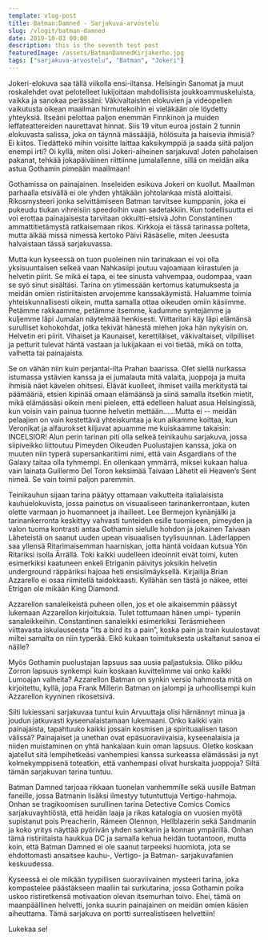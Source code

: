 ```yaml
---
template: vlog-post
title: Batman:Damned - Sarjakuva-arvostelu
slug: /vlogit/batman-damned
date: 2019-10-03 00:00
description: this is the seventh test post
featuredImage: /assets/BatmanDamnedKirjakerho.jpg
tags: ["sarjakuva-arvostelu", "Batman", "Jokeri"]
---
```

Jokeri-elokuva saa tällä viikolla ensi-iltansa. Helsingin Sanomat ja muut roskalehdet ovat pelotelleet lukijoitaan mahdollisista joukkoammuskeluista, vaikka ja sanokaa perässäni: Väkivaltaisten elokuvien ja videopelien vaikutusta oikean maailman hirmutekoihin ei vieläkään ole löydetty yhteyksiä.
Itseäni pelottaa paljon enemmän Finnkinon ja muiden leffateattereiden naurettavat hinnat. Siis 19 vitun euroa jostain 2 tunnin elokuvasta salissa, joka on täynnä mässääjiä, hölösuita ja haisevia ihmisiä? Ei kiitos. Tiedättekö mihin voisitte laittaa kaksikymppiä ja saada siitä paljon enempi irti? Oi kyllä, miten olisi Jokeri-aiheinen sarjakuva! Joten paholaisen pakanat, tehkää jokapäiväinen riittiinne jumalallenne, sillä on meidän aika astua Gothamin pimeään maailmaan!

Gothamissa on painajainen.  Inseleiden esikuva Jokeri on kuollut. Maailman parhaalla etsivällä ei ole yhden yhtäkään johtolankaa mistä aloittaisi. Rikosmysteeri jonka selvittämiseen Batman tarvitsee kumppanin, joka ei pukeudu tiukan vihreisiin speedoihin vaan sadetakkiin. Kun todellisuutta ei voi erottaa painajaisesta tarvitaan okkultti-etsivä John Constantinen ammattitietämystä ratkaisemaan rikos. Kirkkoja ei tässä tarinassa polteta, mutta älkää missä nimessä kertoko Päivi Räsäselle, miten Jeesusta halvaistaan tässä sarjakuvassa.

Mutta kun kyseessä on tuon puoleinen niin tarinakaan ei voi olla yksisuuntaisen selkeä vaan Nahkasiipi joutuu vajoamaan kiirastulen ja helvetin piirit. Se mikä ei tapa, ei tee sinusta vahvempaa, oudompaa, vaan se syö sinut sisältäsi. Tarina on ytimessään kertomus katumuksesta ja meidän omien ristiriitaisten arvojemme kanssakäymistä. Haluamme toimia yhteiskunnallisesti oikein, mutta samalla ottaa oikeuden omiin käsiimme. Petämme rakkaamme, petämme itsemme, kadumme syntejämme ja kuljemme läpi Jumalan näytelmää henkisesti.  Viittaritari käy läpi elämänsä surulliset kohokohdat, jotka tekivät hänestä miehen joka hän nykyisin on. Helvetin eri piirit. Vihaiset ja Kaunaiset, kerettiläiset, väkivaltaiset, vilpilliset ja petturit tulevat häntä vastaan ja lukijakaan ei voi tietää, mikä on totta, valhetta tai painajaista.

Se on vähän niin kuin perjantai-ilta Prahan baarissa. Olet siellä nurkassa istumassa ystävien kanssa ja ei jumalauta mitä valaita, juoppoja ja muita ihmisiä näet kävelen ohitsesi. Elävät kuolleet, ihmiset vailla merkitystä tai päämääriä, etsien kipinää omaan elämäänsä ja siinä samalla itsetkin mietit, mikä elämässäsi oikein meni pieleen, että edelleen haluat asua Helsingissä, kun voisin vain painua tuonne helvetin mettään……Mutta ei -- meidän pelaajien on vain kestettävä yhteiskuntaa ja kun aikamme koittaa, kun Veronikat ja alfaurokset kiljuvat apuamme me kuiskaamme takaisin: INCELSIOR!
Alun perin tarinan piti olla selkeä teinikauhu sarjakuva, jossa siipiveikko liittoutuu Pimeyden Oikeuden Puolustajien kanssa, joka on muuten niin typerä supersankaritiimi nimi, että vain Asgardians of the Galaxy taitaa olla tyhmempi. En ollenkaan ymmärrä, miksei kukaan halua vain lainata Guillermo Del Toron keksimää Taivaan Lähetit eli Heaven’s Sent nimeä. Se vain toimii paljon paremmin. 

Teinikauhun sijaan tarina päätyy ottamaan vaikutteita italialaisista kauhuelokuvista, jossa painotus on visuaaliseen tarinankerrontaan, kuten olette varmaan jo huomanneet ja ihailleet. Lee Bermejon kynänjälki ja tarinankerronta keskittyy vahvasti tunteiden esille tuomiseen, pimeyden ja valon tuoma kontrasti antaa Gothamin sielulle hohdon ja jokainen Taivaan Läheteistä on saanut uuden upean visuaalisen tyylisuunnan. Läderlappen saa yllensä Ritarimaisemman haarniskan, jotta häntä voidaan kutsua Yön Ritariksi isolla Ärrällä. Toki kaikki uudelleen ideoinnit eivät toimi, kuten esimerkiksi kaatuneen enkeli Etriganin päivitys joksikin helvetin underground räppäriksi hajoaa heti ensisilmäyksellä. Kirjailija Brian Azzarello ei osaa riimitellä taidokkaasti. Kyllähän sen tästä jo näkee, ettei Etrigan ole mikään King Diamond.

Azzarellon sanaleikeistä puheen ollen, jos et ole aikaisemmin päässyt lukemaan Azzarellon kirjoituksia. Tulet tottumaan hänen umpi- typeriin sanaleikkeihin. Constantinen sanaleikki esimerkiksi Teräsmieheen viittavasta iskulauseesta ”its a bird its a pain”, koska pain ja train kuulostavat miltei samalta on niin typerää. Eikö kukaan toimituksesta uskaltanut sanoa ei näille?  

Myös Gothamin puolustajan lapsuus saa uusia paljastuksia. Oliko pikku Zorron lapsuus synkempi kuin koskaan kuvittelimme vai onko kaikki Lumoajan valheita?  Azzarellon Batman on synkin versio hahmosta mitä on kirjoitettu, kyllä, jopa Frank Millerin Batman on jalompi ja urhoollisempi kuin Azzarellon kyyninen rikosetsivä. 

Silti lukiessani sarjakuvaa tuntui kuin Arvuuttaja olisi härnännyt minua ja joudun jatkuvasti kyseenalaistamaan lukemaani.  Onko kaikki vain painajaista, tapahtuuko kaikki jossain kosmisen ja spirituaalisen tason välissä? Painajaiset ja unethan ovat epäsuoraviivaisia, kyseenalaisia ja niiden muistaminen on yhtä hankalaan kuin oman lapsuus. Oletko koskaan ajatellut sitä lempihetkeäsi vanhempiesi kanssa surkeassa elämässäsi ja nyt kolmekymppisenä toteatkin, että vanhempasi olivat hurskaita juoppoja? Siltä tämän sarjakuvan tarina tuntuu.

Batman Damned tarjoaa rikkaan tuonelan vanhemmille sekä uusille Batman faneille, jossa Batmanin lisäksi ilmestyy tutuntuttuja Vertigo-hahmoja. Onhan se tragikoomisen surullinen tarina Detective Comics Comics sarjakuvayhtiöstä, että heidän laaja ja rikas katalogia on vuosien myötä supistanut pois Preacherin, Rämeen Olennon, Hellblazerin sekä Sandmanin ja koko yritys näyttää pyörivän yhden sankarin ja konnan ympärillä. Onhan tämä ristiriitaista haukkua DC ja samalla kehua heidän tuotantoon, mutta koin, että Batman Damned ei ole saanut tarpeeksi huomiota, jota se ehdottomasti ansaitsee kauhu-, Vertigo- ja Batman- sarjakuvafanien keskuudessa.

Kyseessä ei ole mikään tyypillisen suoraviivainen mysteeri tarina, joka kompastelee päästäkseen maaliin tai surkutarina, jossa Gothamin poika uskoo ristiretkensä motivaation olevan itsemurhan toivo. Ehei, tämä on maanpäällinen helvetti, jonka suurin painajainen on meidän omien käsien aiheuttama.
Tämä sarjakuva on portti surrealistiseen helvettiin! 

Lukekaa se!
